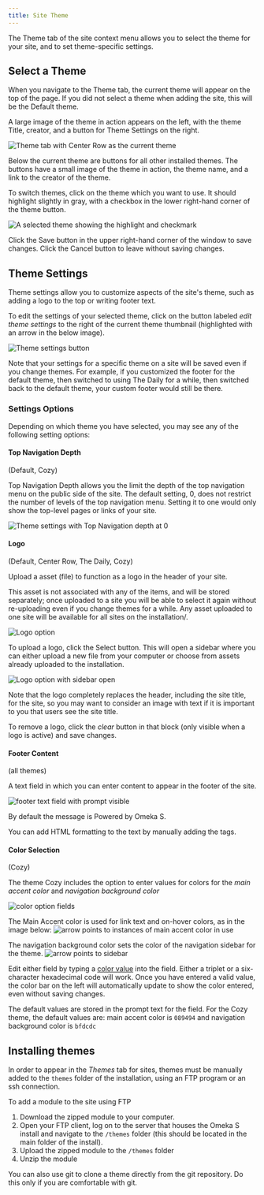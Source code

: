 ```yaml
---
title: Site Theme
---
```

The Theme tab of the site context menu allows you to select the theme for your site, and to set theme-specific settings. 

Select a Theme
---------------------------
When you navigate to the Theme tab, the current theme will appear on the top of the page. If you did not select a theme when adding the site, this will be the Default theme. 

A large image of the theme in action appears on the left, with the theme Title, creator, and a button for Theme Settings on the right.

![Theme tab with Center Row as the current theme](../sites/sitesfiles/sitetheme_tab.png)

Below the current theme are buttons for all other installed themes. The buttons have a small image of the theme in action, the theme name, and a link to the creator of the theme. 

To switch themes, click on the theme which you want to use. It should highlight slightly in gray, with a checkbox in the lower right-hand corner of the theme button. 

![A selected theme showing the highlight and checkmark](../sites/sitesfiles/sites_themeselect.png)

Click the Save button in the upper right-hand corner of the window to save changes. Click the Cancel button to leave without saving changes. 

Theme Settings
---------------------------
Theme settings allow you to customize aspects of the site's theme, such as adding a logo to the top or writing footer text. 

To edit the settings of your selected theme, click on the button labeled *edit theme settings* to the right of the current theme thumbnail (highlighted with an arrow in the below image).

![Theme settings button](../sites/sitesfiles/sitetheme_settings.png)

Note that your settings for a specific theme on a site will be saved even if you change themes. For example, if you customized the footer for the default theme, then switched to using The Daily for a while, then switched back to the default theme, your custom footer would still be there.

### Settings Options
Depending on which theme you have selected, you may see any of the following setting options:

#### Top Navigation Depth
(Default, Cozy)

Top Navigation Depth allows you the limit the depth of the top navigation menu on the public side of the site.  The default setting, 0, does not restrict the number of levels of the top navigation menu. Setting it to one would only show the top-level pages or links of your site.

![Theme settings with Top Navigation depth at 0](../sites/sitesfiles/sitetheme_depth.png)

#### Logo
(Default, Center Row, The Daily, Cozy)

Upload a asset (file) to function as a logo in the header of your site. 

This asset is not associated with any of the items, and will be stored separately; once uploaded to a site you will be able to select it again without re-uploading even if you change themes for a while. Any asset uploaded to one site will be available for all sites on the installation/.

![Logo option](../sites/sitesfiles/sitetheme_logo.png)

To upload a logo, click the Select button. This will open a sidebar where you can either upload a new file from your computer or choose from assets already uploaded to the installation.

![Logo option with sidebar open](../sites/sitesfiles/sitetheme_logo2.png)

Note that the logo completely replaces the header, including the site title, for the site, so you may want to consider an image with text if it is important to you that users see the site title.


To remove a logo, click the *clear* button in that block (only visible when a logo is active) and save changes.

#### Footer Content
(all themes)

A text field in which you can enter content to appear in the footer of the site.

![footer text field with prompt visible](../sites/sitesfiles/sitetheme_footer.png)

By default the message is Powered by Omeka S. 

You can add HTML formatting to the text by manually adding the tags. 

#### Color Selection
(Cozy)

The theme Cozy includes the option to enter values for colors for the *main accent color* and *navigation background color*

![color option fields](../sites/sitesfiles/sitetheme_color.png)

The Main Accent color is used for link text and on-hover colors, as in the image below: 
![arrow points to instances of main accent color in use](../sites/sitesfiles/sitetheme_mainaccent.png)

The navigation background color sets the color of the navigation sidebar for the theme. 
![arrow points to sidebar](../sites/sitesfiles/sitetheme_navcolor.png)

Edit either field by typing a [color value](https://en.wikipedia.org/wiki/Web_colors) into the field. Either a triplet or a six-character hexadecimal code will work. Once you have entered a valid value, the color bar on the left will automatically update to show the color entered, even without saving changes.

The default values are stored in the prompt text for the field. For the Cozy theme, the default values are: main accent color is `089494` and navigation background color is `bfdcdc`

## Installing themes
In order to appear in the *Themes* tab for sites, themes must be manually added to the `themes` folder of the installation, using an FTP program or an ssh connection.

To add a module to the site using FTP

1. Download the zipped module to your computer.
1. Open your FTP client, log on to the server that houses  the Omeka S install and navigate to the `/themes` folder (this should be located in the main folder of the install).
1. Upload the zipped module to the `/themes` folder 
1. Unzip the module

You can also use git to clone a theme directly from the git repository. Do this only if you are comfortable with git.
